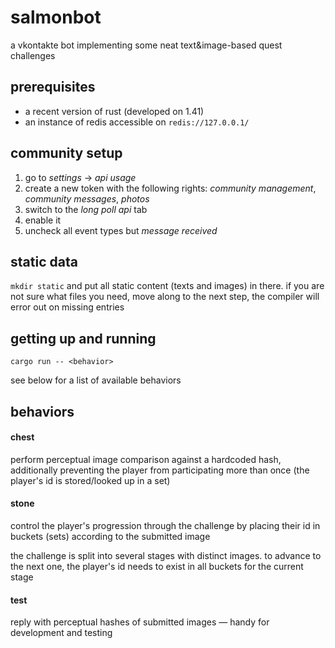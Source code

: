 # salmonbot

a vkontakte bot implementing some neat text&image-based quest challenges

## prerequisites

* a recent version of rust (developed on 1.41)
* an instance of redis accessible on `redis://127.0.0.1/`

## community setup

1. go to *settings* -> *api usage*
2. create a new token with the following rights: *community management*, *community messages*, *photos*
3. switch to the *long poll api* tab
4. enable it
5. uncheck all event types but *message received*

## static data

`mkdir static` and put all static content (texts and images) in there.
if you are not sure what files you need, move along to the next step,
the compiler will error out on missing entries

## getting up and running

```
cargo run -- <behavior>
```

see below for a list of available behaviors

## behaviors

#### chest

perform perceptual image comparison against a hardcoded hash,
additionally preventing the player from participating more than once
(the player's id is stored/looked up in a set)

#### stone

control the player's progression through the challenge by placing
their id in buckets (sets) according to the submitted image

the challenge is split into several stages with distinct images.
to advance to the next one, the player's id needs to exist
in all buckets for the current stage

#### test

reply with perceptual hashes of submitted images —
handy for development and testing
